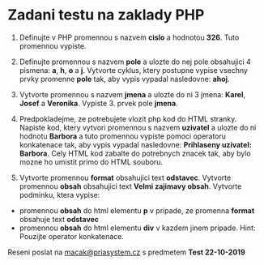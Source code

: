 # Zadani testu na zaklady PHP

1. Definujte v PHP promennou s nazvem **cislo** a hodnotou **326**. Tuto promennou vypiste.

2. Definujte promennou s nazvem **pole** a ulozte do nej pole obsahujici 4 pismena: **a**, **h**, **o** a **j**.
Vytvorte cyklus, ktery postupne vypise vsechny prvky promenne **pole** tak, aby vypis vypadal nasledovne:
**ahoj**.

3. Vytvorte promennou s nazvem **jmena** a ulozte do ni 3 jmena: **Karel**, **Josef** a **Veronika**.
Vypiste 3. prvek pole **jmena**.

4. Predpokladejme, ze potrebujete vlozit php kod do HTML stranky. Napiste kod, ktery vytvori promennou s nazvem **uzivatel** a ulozte do ni hodnotu **Barbora** a tuto promennou vypiste pomoci operatoru konkatenace tak, aby vypis vypadal nasledovne: **Prihlaseny uzivatel: Barbora**.
Cely HTML kod zabalte do potrebnych znacek tak, aby bylo mozne ho umistit primo do HTML souboru.

5. Vytvorte promennou **format** obsahujici text **odstavec**.
Vytvorte promennou **obsah** obsahujici text **Velmi zajimavy obsah**.
Vytvorte podminku, ktera vypise:
 - promennou **obsah** do html elementu **p** v pripade, ze promenna **format** obsahuje text **odstavec**
 - promennou **obsah** do html elementu **div** v kazdem jinem pripade.
Hint: Pouzijte operator konkatenace.

Reseni poslat na macak@priasystem.cz s predmetem **Test 22-10-2019**
